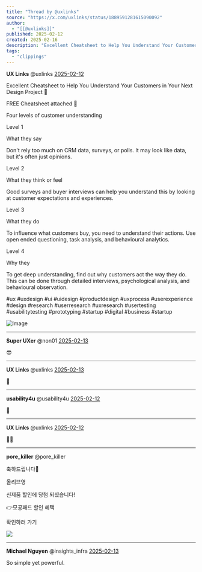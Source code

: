 ```yaml
---
title: "Thread by @uxlinks"
source: "https://x.com/uxlinks/status/1889591281615090092"
author:
  - "[[@uxlinks]]"
published: 2025-02-12
created: 2025-02-16
description: "Excellent Cheatsheet to Help You Understand Your Customers in Your Next Design Project FREE Cheatsheet attached Four levels of customer"
tags:
  - "clippings"
---
```

**UX Links** @uxlinks [2025-02-12](https://x.com/uxlinks/status/1889591281615090092)

Excellent Cheatsheet to Help You Understand Your Customers in Your Next Design Project 🙌

FREE Cheatsheet attached 🔖

Four levels of customer understanding

Level 1

What they say

Don't rely too much on CRM data, surveys, or polls. It may look like data, but it's often just opinions.

Level 2

What they think or feel

Good surveys and buyer interviews can help you understand this by looking at customer expectations and experiences.

Level 3

What they do

To influence what customers buy, you need to understand their actions. Use open ended questioning, task analysis, and behavioural analytics.

Level 4

Why they

To get deep understanding, find out why customers act the way they do. This can be done through detailed interviews, psychological analysis, and behavioural observation.

#ux #uxdesign #ui #uidesign #productdesign #uxprocess #userexperience #design #research #userresearch #uxresearch #usertesting #usabilitytesting #prototyping #startup #digital #business #startup

![Image](https://pbs.twimg.com/media/GjktPb1X0AAnttX?format=jpg&name=large)

---

**Super UXer** @non01 [2025-02-13](https://x.com/non01/status/1889911743159345478)

😎

---

**UX Links** @uxlinks [2025-02-13](https://x.com/uxlinks/status/1889911860323033498)

🙌

---

**usability4u** @usability4u [2025-02-12](https://x.com/usability4u/status/1889594468036218891)

🔖

---

**UX Links** @uxlinks [2025-02-12](https://x.com/uxlinks/status/1889600166400803264)

🙌🙌

---

**pore\_killer** @pore\_killer

축하드립니다🎉

올리브영

신제품 할인에 당첨 되셨습니다!

👉모공패드 할인 혜택

확인하러 가기

![](https://pbs.twimg.com/media/GjJvOYrbUAARdoK?format=jpg&name=large)

---

**Michael Nguyen** @insights\_infra [2025-02-13](https://x.com/insights_infra/status/1889830246083600664)

So simple yet powerful.